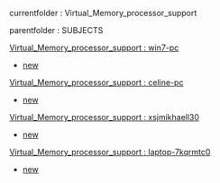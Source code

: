 currentfolder : Virtual_Memory_processor_support

parentfolder : SUBJECTS

[Virtual_Memory_processor_support : win7-pc](http://win7-pc/doc/files/Engineering/SUBJECTS/Virtual_Memory_processor_support/open-command-prompt-here.html)
- [new](http://win7-pc/doc/files/common/prompt-action.php?rawdisplay=1&HOME_DIRECTORY=C:/UniServer/www/doc/files/Engineering/SUBJECTS/Virtual_Memory_processor_support&cmd=c:/UniServer/www/doc/files/common/open_command_files/overwritenew.bat)

[Virtual_Memory_processor_support : celine-pc](http://celine-pc/doc/files/Engineering/SUBJECTS/Virtual_Memory_processor_support/open-command-prompt-here.html)
- [new](http://celine-pc/doc/files/common/prompt-action.php?rawdisplay=1&HOME_DIRECTORY=C:/UniServer/www/doc/files/Engineering/SUBJECTS/Virtual_Memory_processor_support&cmd=c:/UniServer/www/doc/files/common/open_command_files/overwritenew.bat)

[Virtual_Memory_processor_support : xsjmikhaell30](http://xsjmikhaell30/doc/files/Engineering/SUBJECTS/Virtual_Memory_processor_support/open-command-prompt-here.html)
- [new](http://xsjmikhaell30/doc/files/common/prompt-action.php?rawdisplay=1&HOME_DIRECTORY=C:/UniServer/www/doc/files/Engineering/SUBJECTS/Virtual_Memory_processor_support&cmd=c:/UniServer/www/doc/files/common/open_command_files/overwritenew.bat)

[Virtual_Memory_processor_support : laptop-7kqrmtc0](http://laptop-7kqrmtc0/doc/files/Engineering/SUBJECTS/Virtual_Memory_processor_support/open-command-prompt-here.html)
- [new](http://laptop-7kqrmtc0/doc/files/common/prompt-action.php?rawdisplay=1&HOME_DIRECTORY=C:/UniServer/www/doc/files/Engineering/SUBJECTS/Virtual_Memory_processor_support&cmd=c:/UniServer/www/doc/files/common/open_command_files/overwritenew.bat)


